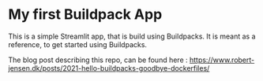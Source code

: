 # My first Buildpack App

This is a simple Streamlit app, that is build using Buildpacks.
It is meant as a reference, to get started using Buildpacks.

The blog post describing this repo, can be found here : https://www.robert-jensen.dk/posts/2021-hello-buildpacks-goodbye-dockerfiles/
